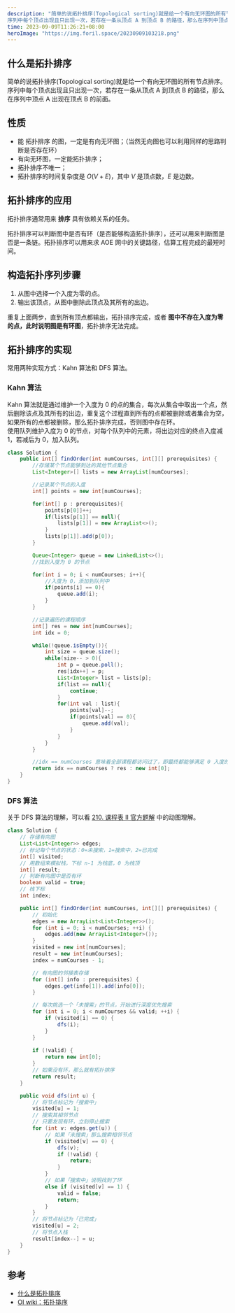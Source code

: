 ```yaml
---
description: "简单的说拓扑排序(Topological sorting)就是给一个有向无环图的所有节点排序。
序列中每个顶点出现且只出现一次，若存在一条从顶点 A 到顶点 B 的路径，那么在序列中顶点 A 出现在顶点 B 的前面。"
time: 2023-09-09T11:26:21+08:00
heroImage: "https://img.foril.space/20230909103218.png"
---
```


## 什么是拓扑排序

简单的说拓扑排序(Topological sorting)就是给一个有向无环图的所有节点排序。
序列中每个顶点出现且只出现一次，若存在一条从顶点 A 到顶点 B 的路径，那么在序列中顶点 A 出现在顶点 B 的前面。

## 性质

* 能 拓扑排序 的图，一定是有向无环图；（当然无向图也可以利用同样的思路判断是否存在环）
* 有向无环图，一定能拓扑排序；
* 拓扑排序不唯一；
* 拓扑排序的时间复杂度是 $O(V+E)$，其中 $V$ 是顶点数，$E$ 是边数。

## 拓扑排序的应用

拓扑排序通常用来 **排序** 具有依赖关系的任务。

拓扑排序可以判断图中是否有环（是否能够构造拓扑排序），还可以用来判断图是否是一条链。拓扑排序可以用来求 AOE 网中的关键路径，估算工程完成的最短时间。

## 构造拓扑序列步骤

1. 从图中选择一个入度为零的点。
2. 输出该顶点，从图中删除此顶点及其所有的出边。

重复上面两步，直到所有顶点都输出，拓扑排序完成，或者 **图中不存在入度为零的点，此时说明图是有环图**，拓扑排序无法完成。

## 拓扑排序的实现

常用两种实现方式：Kahn 算法和 DFS 算法。

### Kahn 算法

Kahn 算法就是通过维护一个入度为 0 的点的集合，每次从集合中取出一个点，然后删除该点及其所有的出边，重复这个过程直到所有的点都被删除或者集合为空，如果所有的点都被删除，那么拓扑排序完成，否则图中存在环。  
使用队列维护入度为 0 的节点，对每个队列中的元素，将出边对应的终点入度减 1，若减后为 0，加入队列。

```java
class Solution {
    public int[] findOrder(int numCourses, int[][] prerequisites) {
        //存储某个节点能够到达的其他节点集合
        List<Integer>[] lists = new ArrayList[numCourses];

        //记录某个节点的入度
        int[] points = new int[numCourses];

        for(int[] p : prerequisites){
            points[p[0]]++;
            if(lists[p[1]] == null){
                lists[p[1]] = new ArrayList<>();
            }
            lists[p[1]].add(p[0]);
        }

        Queue<Integer> queue = new LinkedList<>();
        //找到入度为 0 的节点

        for(int i = 0; i < numCourses; i++){
            //入度为 0，添加到队列中
            if(points[i] == 0){
                queue.add(i);
            }
        }

        //记录遍历的课程顺序
        int[] res = new int[numCourses];
        int idx = 0;

        while(!queue.isEmpty()){
            int size = queue.size();
            while(size-- > 0){
                int p = queue.poll();
                res[idx++] = p;
                List<Integer> list = lists[p];
                if(list == null){
                    continue;
                }
                for(int val : list){
                    points[val]--;
                    if(points[val] == 0){
                        queue.add(val);
                    }
                }
            }
        }

        //idx == numCourses 意味着全部课程都访问过了，即最终都能够满足 0 入度的条件
        return idx == numCourses ? res : new int[0];
    }
}
```

### DFS 算法

关于 DFS 算法的理解，可以看 [210. 课程表 II 官方题解](https://leetcode.cn/problems/course-schedule-ii/solutions/249149/ke-cheng-biao-ii-by-leetcode-solution/) 中的动图理解。

```java
class Solution {
    // 存储有向图
    List<List<Integer>> edges;
    // 标记每个节点的状态：0=未搜索，1=搜索中，2=已完成
    int[] visited;
    // 用数组来模拟栈，下标 n-1 为栈底，0 为栈顶
    int[] result;
    // 判断有向图中是否有环
    boolean valid = true;
    // 栈下标
    int index;

    public int[] findOrder(int numCourses, int[][] prerequisites) {
        // 初始化
        edges = new ArrayList<List<Integer>>();
        for (int i = 0; i < numCourses; ++i) {
            edges.add(new ArrayList<Integer>());
        }
        visited = new int[numCourses];
        result = new int[numCourses];
        index = numCourses - 1;

        // 有向图的邻接表存储
        for (int[] info : prerequisites) {
            edges.get(info[1]).add(info[0]);
        }

        // 每次挑选一个「未搜索」的节点，开始进行深度优先搜索
        for (int i = 0; i < numCourses && valid; ++i) {
            if (visited[i] == 0) {
                dfs(i);
            }
        }
        
        if (!valid) {
            return new int[0];
        }
        // 如果没有环，那么就有拓扑排序
        return result;
    }

    public void dfs(int u) {
        // 将节点标记为「搜索中」
        visited[u] = 1;
        // 搜索其相邻节点
        // 只要发现有环，立刻停止搜索
        for (int v: edges.get(u)) {
            // 如果「未搜索」那么搜索相邻节点
            if (visited[v] == 0) {
                dfs(v);
                if (!valid) {
                    return;
                }
            }
            // 如果「搜索中」说明找到了环
            else if (visited[v] == 1) {
                valid = false;
                return;
            }
        }
        // 将节点标记为「已完成」
        visited[u] = 2;
        // 将节点入栈
        result[index--] = u;
    }
}
```

## 参考
* [什么是拓扑排序](https://www.jianshu.com/p/b59db381561a)
* [OI wiki：拓扑排序](https://oi-wiki.org/graph/topo/#%E5%BA%94%E7%94%A8)